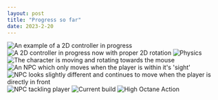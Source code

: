 ```yaml
---
layout: post
title: "Progress so far"
date: 2023-2-20
---
```


<div class="grid">
    <img src="/assets/gifs/first-look-around-controller.gif" alt="An example of a 2D controller in progress">
    <img src="/assets/gifs/2D-controller-with-rotation.gif" alt="A 2D controller in progress now with proper 2D rotation">
    <img src="/assets/gifs/initial-collision.gif" alt="Physics">
    <img src="/assets/gifs/working-2d-character-controller.gif" alt="The character is moving and rotating towards the mouse">
    <img src="/assets/gifs/first-attempt-at-npc-movement.gif" alt="An NPC which only moves when the player is within it's 'sight'">
    <img src="/assets/gifs/more-npc-movement.gif" alt="NPC looks slightly different and continues to move when the player is directly in front">
    <img src="/assets/gifs/npc-movement-tackle-bug.gif" alt="NPC tackling player">
    <img class="gifsForPost" src="/assets/gifs/currentbold.gif" alt="Current build">
    <img src="/assets/gifs/HIGHOCTANEACTION_cutdown.gif" alt="High Octane Action">
</div>